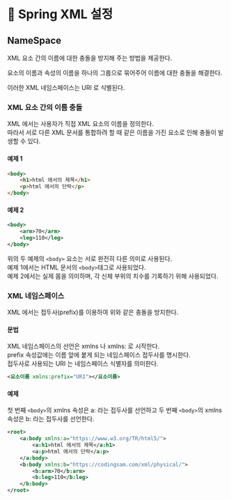 # 🎡 Spring XML 설정

## NameSpace

XML 요소 간의 이름에 대한 충돌을 방지해 주는 방법을 제공한다.

요소의 이름과 속성의 이름을 하나의 그룹으로 묶어주어 이름에 대한 충돌을 해결한다.

이러한 XML 네임스페이스는 URI 로 식별된다.

### XML 요소 간의 이름 충돌

XML 에서는 사용자가 직접 XML 요소의 이름을 정의한다. </br>
따라서 서로 다른 XML 문서를 통합하려 할 때 같은 이름을 가진 요소로 인해 충돌이 발생할 수 있다.

#### 예제 1

```html
<body>
    <h1>html 에서의 제목</h1>
    <p>html 에서의 단락</p>
</body>
```

#### 예제 2

```xml
<body>
    <arm>70</arm>
    <leg>110</leg>
</body>
```

위의 두 예제의 `<body>` 요소는 서로 완전히 다른 의미로 사용된다. </br>
예제 1에서는 HTML 문서의 `<body>`태그로 사용되었다. </br>
예제 2에서는 실제 몸을 의미하며, 각 신체 부위의 치수를 기록하기 위해 사용되었다.

### XML 네임스페이스

XML 에서는 접두사(prefix)를 이용하여 위와 같은 충돌을 방지한다.

#### 문법

XML 네임스페이스의 선언은 xmlns 나 xmlns: 로 시작한다. </br>
prefix 속성값에는 이름 앞에 붙게 되는 네임스페이스 접두사를 명시한다. </br>
접두사로 사용되는 URI 는 네임스페이스 식별자를 의미한다.

```xml
<요소이름 xmlns:prefix="URI"></요소이름>
```

#### 예제

첫 번째 `<body>`의 xmlns 속성은 a: 라는 접두사를 선언하고 두 번째 `<body>`의 xmlns 속성은 b: 라는 접두사를 선언한다.

```xml
<root>
    <a:body xmlns:a="https://www.w3.org/TR/html5/">
        <a:h1>html 에서의 제목</a:h1>
        <a:p>html 에서의 단락</a:p>
    </a:body>
    <b:body xmlns:b="https://codingsam.com/xml/physical/">
        <b:arm>70</b:arm>
        <b:leg>110</b:leg>
    </b:body>
</root>
```